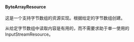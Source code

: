 #### ByteArrayResource

这是一个支持字节数组的资源实现。根据给定的字节数组创建。

从给定字节数组中读取内容是有用的，而不需要求助于单一使用的InputStreamResource。